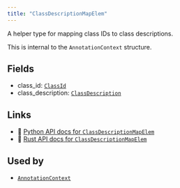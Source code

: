 ```yaml
---
title: "ClassDescriptionMapElem"
---
```


A helper type for mapping class IDs to class descriptions.

This is internal to the `AnnotationContext` structure.

## Fields

* class_id: [`ClassId`](../datatypes/class_id.md)
* class_description: [`ClassDescription`](../datatypes/class_description.md)

## Links
 * 🐍 [Python API docs for `ClassDescriptionMapElem`](https://ref.rerun.io/docs/python/nightly/common/datatypes#rerun.datatypes.ClassDescriptionMapElem)
 * 🦀 [Rust API docs for `ClassDescriptionMapElem`](https://docs.rs/rerun/0.9.0-alpha.10/rerun/datatypes/struct.ClassDescriptionMapElem.html)


## Used by

* [`AnnotationContext`](../components/annotation_context.md)
